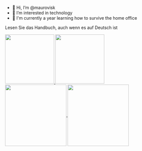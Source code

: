 
- 👋 Hi, I’m @maurovisk
- 👀 I’m interested in technology
- 🌱 I'm currently a year learning how to survive the home office

Lesen Sie das Handbuch, auch wenn es auf Deutsch ist

<div>
<a href="https://github.com/maurovisk">
<img height="160em" src="https://github-readme-stats-git-masterrstaa-rickstaa.vercel.app/api?username=maurovisk&show_icons=true&theme=dracula&include_allcommits=true&count_private=true" />
</a>
<a href="https://github.com/maurovisk">
<img height="160em" src="https://github-readme-stats-git-masterrstaa-rickstaa.vercel.app/api/top-langs/?username=maurovisk&show_icons=true&theme=dracula&layout=compact" />
</a>
  <a href="https://github.com/maurovisk/github-readme-stats">
  <img height=200 align="center" src="https://github-readme-stats.vercel.app/api?username=maurovisk" />
</a>
<a href="https://github.com/maurovisk">
  <img height=200 align="center" src="https://github-readme-stats.vercel.app/api/top-langs?username=maurovisk&layout=compact&langs_count=8&card_width=320" />
</a>
</div>
